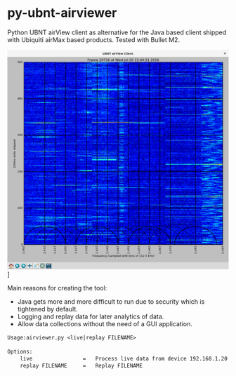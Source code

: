 # py-ubnt-airviewer
Python UBNT airView client as alternative for the Java based client shipped with Ubiquiti airMax based products. Tested with Bullet M2. 

![Screenshot](https://github.com/AnyWi/py-ubnt-airviewer/raw/master/screenshot.png)]

Main reasons for creating the tool:
* Java gets more and more difficult to run due to security which is tightened by default.
* Logging and replay data for later analytics of data.
* Allow data collections without the need of a GUI application.



```
Usage:airviewer.py <live|replay FILENAME>

Options:
	live              	=	Process live data from device 192.168.1.20
	replay FILENAME   	=	Replay FILENAME
```
